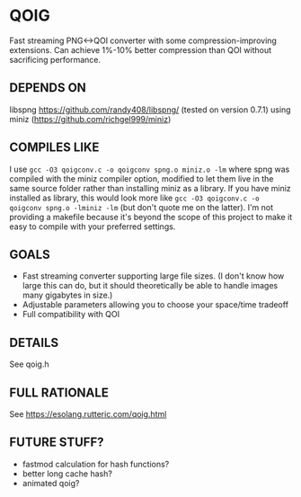 # QOIG
Fast streaming PNG&lt;->QOI converter with some compression-improving extensions. Can achieve 1%-10% better compression than QOI without sacrificing performance.

## DEPENDS ON
libspng <https://github.com/randy408/libspng/> (tested on version 0.7.1) using miniz (https://github.com/richgel999/miniz)

## COMPILES LIKE
I use `gcc -O3 qoigconv.c -o qoigconv spng.o miniz.o -lm` where spng was compiled with the miniz compiler option, modified to let them live in the same source folder rather than installing miniz as a library. If you have miniz installed as library, this would look more like `gcc -O3 qoigconv.c -o qoigconv spng.o -lminiz -lm` (but don't quote me on the latter). I'm not providing a makefile because it's beyond the scope of this project to make it easy to compile with your preferred settings.

## GOALS
- Fast streaming converter supporting large file sizes. (I don't know how large this can do, but it should theoretically be able to handle images many gigabytes in size.)
- Adjustable parameters allowing you to choose your space/time tradeoff
- Full compatibility with QOI

## DETAILS
See qoig.h

## FULL RATIONALE
See <https://esolang.rutteric.com/qoig.html>

## FUTURE STUFF?
- fastmod calculation for hash functions?
- better long cache hash?
- animated qoig?
